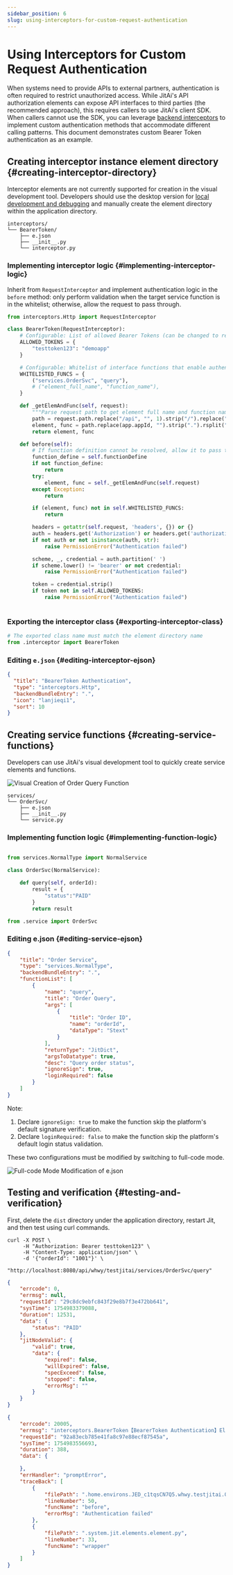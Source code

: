 ```yaml
---
sidebar_position: 6
slug: using-interceptors-for-custom-request-authentication
---
```


# Using Interceptors for Custom Request Authentication
When systems need to provide APIs to external partners, authentication is often required to restrict unauthorized access. While JitAi's API authorization elements can expose API interfaces to third parties (the recommended approach), this requires callers to use JitAi's client SDK. When callers cannot use the SDK, you can leverage [backend interceptors](../../reference/framework/JitService/backend-interceptor) to implement custom authentication methods that accommodate different calling patterns. This document demonstrates custom Bearer Token authentication as an example.

## Creating interceptor instance element directory {#creating-interceptor-directory}
Interceptor elements are not currently supported for creation in the visual development tool. Developers should use the desktop version for [local development and debugging](./local-development-and-debugging) and manually create the element directory within the application directory.

```text title="Interceptor Element Directory Structure"
interceptors/
└── BearerToken/
    ├── e.json
    ├── __init__.py
    └── interceptor.py
```

### Implementing interceptor logic {#implementing-interceptor-logic}
Inherit from `RequestInterceptor` and implement authentication logic in the `before` method: only perform validation when the target service function is in the whitelist; otherwise, allow the request to pass through.

```python title="interceptors/BearerToken/interceptor.py"
from interceptors.Http import RequestInterceptor

class BearerToken(RequestInterceptor):
    # Configurable: List of allowed Bearer Tokens (can be changed to read from configuration elements or data models in production)
    ALLOWED_TOKENS = {
        "testtoken123": "demoapp"
    }

    # Configurable: Whitelist of interface functions that enable authentication (element full name, function name)
    WHITELISTED_FUNCS = {
        ("services.OrderSvc", "query"),
        # ("element_full_name", "function_name"),
    }

    def _getElemAndFunc(self, request):
        """Parse request path to get element full name and function name"""
        path = request.path.replace("/api", "", 1).strip("/").replace("/", ".")
        element, func = path.replace(app.appId, "").strip(".").rsplit(".", maxsplit=1)
        return element, func

    def before(self):
        # If function definition cannot be resolved, allow it to pass through
        function_define = self.functionDefine
        if not function_define:
            return
        try:
            element, func = self._getElemAndFunc(self.request)
        except Exception:
            return

        if (element, func) not in self.WHITELISTED_FUNCS:
            return

        headers = getattr(self.request, 'headers', {}) or {}
        auth = headers.get('Authorization') or headers.get('authorization')
        if not auth or not isinstance(auth, str):
            raise PermissionError("Authentication failed")

        scheme, _, credential = auth.partition(' ')
        if scheme.lower() != 'bearer' or not credential:
            raise PermissionError("Authentication failed")

        token = credential.strip()
        if token not in self.ALLOWED_TOKENS:
            raise PermissionError("Authentication failed")
    
```

### Exporting the interceptor class {#exporting-interceptor-class}
```python title="interceptors/BearerToken/__init__.py"
# The exported class name must match the element directory name
from .interceptor import BearerToken
```

### Editing `e.json` {#editing-interceptor-ejson}
```json title="interceptors/BearerToken/e.json"
{
  "title": "BearerToken Authentication",
  "type": "interceptors.Http",
  "backendBundleEntry": ".",
  "icon": "lanjieqi1",
  "sort": 10
}
```

## Creating service functions {#creating-service-functions}
Developers can use JitAi's visual development tool to quickly create service elements and functions.

![Visual Creation of Order Query Function](./img/jitservice/visual-create-order-query-service-function.png "Visual Creation of Order Query Function")

```text title="Service Element Directory Structure"
services/
└── OrderSvc/
    ├── e.json
    ├── __init__.py
    └── service.py
```

### Implementing function logic {#implementing-function-logic}
```python title="services/OrderSvc/service.py"

from services.NormalType import NormalService

class OrderSvc(NormalService):

    def query(self, orderId):
        result = {
            "status":"PAID"
        }
        return result

```

```python title="services/OrderSvc/__init__.py"
from .service import OrderSvc

```

### Editing e.json {#editing-service-ejson}
```json title="services/OrderSvc/e.json"
{
    "title": "Order Service",
    "type": "services.NormalType",
    "backendBundleEntry": ".",
    "functionList": [
        {
            "name": "query",
            "title": "Order Query",
            "args": [
                {
                    "title": "Order ID",
                    "name": "orderId",
                    "dataType": "Stext"
                }
            ],
            "returnType": "JitDict",
            "argsToDatatype": true,
            "desc": "Query order status",
            "ignoreSign": true,
            "loginRequired": false
        }
    ]
}
```

Note:
1. Declare `ignoreSign: true` to make the function skip the platform's default signature verification.
2. Declare `loginRequired: false` to make the function skip the platform's default login status validation.

These two configurations must be modified by switching to full-code mode.

![Full-code Mode Modification of e.json](./img/jitservice/full-code-mode-modify-element-definition-file.png "Full-code Mode Modification of e.json")

## Testing and verification {#testing-and-verification}
First, delete the `dist` directory under the application directory, restart Jit, and then test using curl commands.

```shell title="Test curl Command"
curl -X POST \
     -H "Authorization: Bearer testtoken123" \
     -H "Content-Type: application/json" \
     -d '{"orderId": "1001"}' \
     "http://localhost:8080/api/whwy/testjitai/services/OrderSvc/query"
```

```json title="Success Response"
{
    "errcode": 0,
    "errmsg": null,
    "requestId": "29c8dc9ebfc843f29e8b7f3e472bb641",
    "sysTime": 1754983379088,
    "duration": 12531,
    "data": {
        "status": "PAID"
    },
    "jitNodeValid": {
        "valid": true,
        "data": {
            "expired": false,
            "willExpired": false,
            "specExceed": false,
            "stopped": false,
            "errorMsg": ""
        }
    }
}
```

```json title="Failure Response"
{
    "errcode": 20005,
    "errmsg": "interceptors.BearerToken【BearerToken Authentication】Element exception, please check element code or parameters. Error message: Authentication failed",
    "requestId": "92a83ecb785e41fa8c97e88ecf87545a",
    "sysTime": 1754983556693,
    "duration": 388,
    "data": {

    },
    "errHandler": "promptError",
    "traceBack": [
        {
            "filePath": ".home.environs.JED_c1tqsCN7Q5.whwy.testjitai.0_0_0.interceptors.BearerToken.interceptor.py",
            "lineNumber": 50,
            "funcName": "before",
            "errorMsg": "Authentication failed"
        },
        {
            "filePath": ".system.jit.elements.element.py",
            "lineNumber": 33,
            "funcName": "wrapper"
        }
    ]
}
```